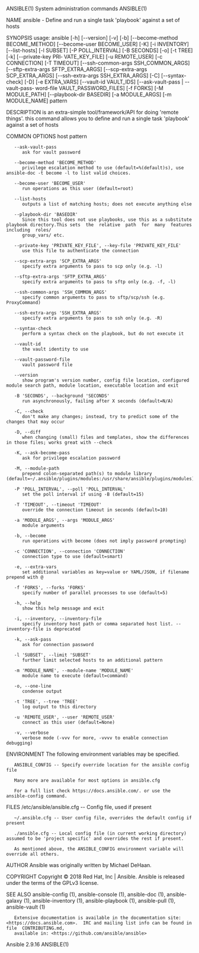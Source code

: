 ANSIBLE(1)                                                         System administration commands                                                         ANSIBLE(1)

NAME
       ansible - Define and run a single task 'playbook' against a set of hosts

SYNOPSIS
       usage: ansible [-h] [--version] [-v] [-b] [--become-method BECOME_METHOD]
              [--become-user  BECOME_USER]  [-K]  [-i  INVENTORY] [--list-hosts] [-l SUBSET] [-P POLL_INTERVAL] [-B SECONDS] [-o] [-t TREE] [-k] [--private-key PRI‐
              VATE_KEY_FILE] [-u REMOTE_USER] [-c CONNECTION] [-T TIMEOUT] [--ssh-common-args SSH_COMMON_ARGS] [--sftp-extra-args SFTP_EXTRA_ARGS] [--scp-extra-args
              SCP_EXTRA_ARGS]  [--ssh-extra-args SSH_EXTRA_ARGS] [-C] [--syntax-check] [-D] [-e EXTRA_VARS] [--vault-id VAULT_IDS] [--ask-vault-pass | --vault-pass‐
              word-file VAULT_PASSWORD_FILES] [-f FORKS] [-M MODULE_PATH] [--playbook-dir BASEDIR] [-a MODULE_ARGS] [-m MODULE_NAME] pattern

DESCRIPTION
       is an extra-simple tool/framework/API for doing 'remote things'.  this command allows you to define and run a single task 'playbook' against a set of hosts

COMMON OPTIONS
          host pattern

       --ask-vault-pass
          ask for vault password

       --become-method 'BECOME_METHOD'
          privilege escalation method to use (default=%(default)s), use ansible-doc -t become -l to list valid choices.

       --become-user 'BECOME_USER'
          run operations as this user (default=root)

       --list-hosts
          outputs a list of matching hosts; does not execute anything else

       --playbook-dir 'BASEDIR'
          Since this tool does not use playbooks, use this as a substitute playbook directory.This sets  the  relative  path  for  many  features  including  roles/
          group_vars/ etc.

       --private-key 'PRIVATE_KEY_FILE', --key-file 'PRIVATE_KEY_FILE'
          use this file to authenticate the connection

       --scp-extra-args 'SCP_EXTRA_ARGS'
          specify extra arguments to pass to scp only (e.g. -l)

       --sftp-extra-args 'SFTP_EXTRA_ARGS'
          specify extra arguments to pass to sftp only (e.g. -f, -l)

       --ssh-common-args 'SSH_COMMON_ARGS'
          specify common arguments to pass to sftp/scp/ssh (e.g. ProxyCommand)

       --ssh-extra-args 'SSH_EXTRA_ARGS'
          specify extra arguments to pass to ssh only (e.g. -R)

       --syntax-check
          perform a syntax check on the playbook, but do not execute it

       --vault-id
          the vault identity to use

       --vault-password-file
          vault password file

       --version
          show program's version number, config file location, configured module search path, module location, executable location and exit

       -B 'SECONDS', --background 'SECONDS'
          run asynchronously, failing after X seconds (default=N/A)

       -C, --check
          don't make any changes; instead, try to predict some of the changes that may occur

       -D, --diff
          when changing (small) files and templates, show the differences in those files; works great with --check

       -K, --ask-become-pass
          ask for privilege escalation password

       -M, --module-path
          prepend colon-separated path(s) to module library (default=~/.ansible/plugins/modules:/usr/share/ansible/plugins/modules)

       -P 'POLL_INTERVAL', --poll 'POLL_INTERVAL'
          set the poll interval if using -B (default=15)

       -T 'TIMEOUT', --timeout 'TIMEOUT'
          override the connection timeout in seconds (default=10)

       -a 'MODULE_ARGS', --args 'MODULE_ARGS'
          module arguments

       -b, --become
          run operations with become (does not imply password prompting)

       -c 'CONNECTION', --connection 'CONNECTION'
          connection type to use (default=smart)

       -e, --extra-vars
          set additional variables as key=value or YAML/JSON, if filename prepend with @

       -f 'FORKS', --forks 'FORKS'
          specify number of parallel processes to use (default=5)

       -h, --help
          show this help message and exit

       -i, --inventory, --inventory-file
          specify inventory host path or comma separated host list. --inventory-file is deprecated

       -k, --ask-pass
          ask for connection password

       -l 'SUBSET', --limit 'SUBSET'
          further limit selected hosts to an additional pattern

       -m 'MODULE_NAME', --module-name 'MODULE_NAME'
          module name to execute (default=command)

       -o, --one-line
          condense output

       -t 'TREE', --tree 'TREE'
          log output to this directory

       -u 'REMOTE_USER', --user 'REMOTE_USER'
          connect as this user (default=None)

       -v, --verbose
          verbose mode (-vvv for more, -vvvv to enable connection debugging)

ENVIRONMENT
       The following environment variables may be specified.

       ANSIBLE_CONFIG -- Specify override location for the ansible config file

       Many more are available for most options in ansible.cfg

       For a full list check https://docs.ansible.com/. or use the ansible-config command.

FILES
       /etc/ansible/ansible.cfg -- Config file, used if present

       ~/.ansible.cfg -- User config file, overrides the default config if present

       ./ansible.cfg -- Local config file (in current working directory) assumed to be 'project specific' and overrides the rest if present.

       As mentioned above, the ANSIBLE_CONFIG environment variable will override all others.

AUTHOR
       Ansible was originally written by Michael DeHaan.

COPYRIGHT
       Copyright © 2018 Red Hat, Inc | Ansible.  Ansible is released under the terms of the GPLv3 license.

SEE ALSO
       ansible-config  (1),  ansible-console  (1), ansible-doc (1), ansible-galaxy (1), ansible-inventory (1), ansible-playbook (1), ansible-pull (1), ansible-vault
       (1)

       Extensive documentation is available in the documentation site: <https://docs.ansible.com>.  IRC and mailing list info can be found in file  CONTRIBUTING.md,
       available in: <https://github.com/ansible/ansible>

Ansible 2.9.16                                                                                                                                            ANSIBLE(1)
